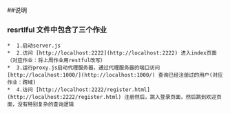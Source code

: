 ##说明

### resrtlful 文件中包含了三个作业
    *  1.启动server.js
    *  2.访问 [http://localhost:2222](http://localhost:2222) 进入index页面（对应作业：将上周作业用restful改写）
    *  3.运行proxy.js启动代理服务器，通过代理服务器的端口访问 [http://localhost:1000/](http://localhost:1000/) 查询已经注册过的用户(对应作业：跨域)
    *  4.访问 [http://localhost:2222/register.html](http://localhost:2222/register.html) 注册然后，跳入登录页面，然后跳到欢迎页面，没有特别复杂的查询逻辑